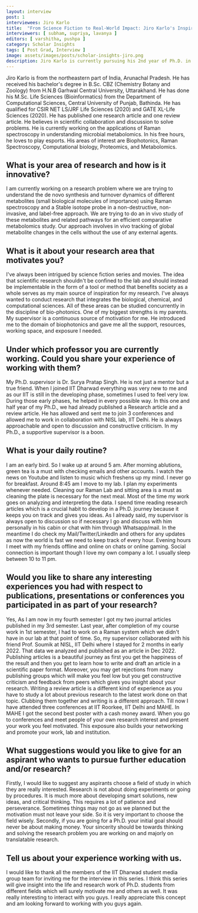 ```yaml
---
layout: interview
post: 1
interviewees: Jiro Karlo
title:  "From Science Fiction to Real-World Impact: Jiro Karlo's Inspirational Research"
interviewers: [ subham, supriya, lavanya ]
editors: [ varshitha, pushpa ]
category: Scholar Insights
tags: [ Post Grad, Interview ]
image: assets/images/posts/scholar-insights-jiro.png
description: Jiro Karlo is currently pursuing his 2nd year of Ph.D. in Integrated Biophotonics Lab, Department of Bioscience and Bioengineering, IIT Dharwad under the supervision of Dr. Surya Pratap Singh with an Institute fellowship (Teaching Assistantship).
---
```


Jiro Karlo is from the northeastern part of India, Arunachal Pradesh. He has received his bachelor's degree in B.Sc. CBZ (Chemistry Botany and Zoology) from H.N.B Garhwal Central University, Uttarakhand. He has done his M.Sc. Life Sciences (Bioinformatics) from the Department of Computational Sciences, Central University of Punjab, Bathinda. He has qualified for CSIR NET LS/JRF Life Sciences (2020) and GATE XL-Life Sciences (2020). He has published one research article and one review article. He believes in scientific collaboration and discussion to solve problems. He is currently working on the applications of Raman spectroscopy in understanding microbial metabolomics. In his free hours, he loves to play esports. His areas of interest are Biophotonics, Raman Spectroscopy, Computational biology, Proteomics, and Metabolomics.

## What is your area of research and how is it innovative?
I am currently working on a research problem where we are trying to understand the de novo synthesis and turnover dynamics of different metabolites (small biological molecules of importance) using Raman spectroscopy and a Stable isotope probe in a non-destructive, non-invasive, and label-free approach. We are trying to do an in vivo study of these metabolites and related pathways for an efficient comparative metabolomics study. Our approach involves in vivo tracking of global metabolite changes in the cells without the use of any external agents.

## What is it about your research area that motivates you?
I've always been intrigued by science fiction series and movies. The idea that scientific research shouldn't be confined to the lab and should instead be implementable in the form of a tool or method that benefits society as a whole serves as my main source of inspiration for my research. I've always wanted to conduct research that integrates the biological, chemical, and computational sciences. All of these areas can be studied concurrently in the discipline of bio-photonics. One of my biggest strengths is my parents. My supervisor is a continuous source of motivation for me. He introduced me to the domain of biophotonics and gave me all the support, resources, working space, and exposure I needed.

## Under which professor you are currently working. Could you share your experience of working with them?
My Ph.D. supervisor is Dr. Surya Pratap Singh. He is not just a mentor but a true friend. When I joined IIT Dharwad everything was very new to me and as our IIT is still in the developing phase, sometimes I used to feel very low. During those early phases, he helped in every possible way. In this one and half year of my Ph.D., we had already published a Research article and a review article. He has allowed and sent me to join 3 conferences and allowed me to work in collaboration with NISL lab, IIT Delhi. He is always approachable and open to discussion and constructive criticism. In my Ph.D., a supportive supervisor is a boon.

## What is your daily routine?
I am an early bird. So I wake up at around 5 am. After morning ablutions, green tea is a must with checking emails and other accounts. I watch the news on Youtube and listen to music which freshens up my mind. I never go for breakfast. Around 8:45 am I move to my lab. I plan my experiments whenever needed. Cleaning our Raman Lab and sitting area is a must as cleaning the plate is necessary for the next meal. Most of the time my work goes on analyzing and interpreting the data. I spend time reading research articles which is a crucial habit to develop in a Ph.D. journey because it keeps you on track and gives you ideas. As I already said, my supervisor is always open to discussion so if necessary I go and discuss with him personally in his cabin or chat with him through Whatsapp/mail. In the meantime I do check my Mail/Twitter/LinkedIn and others for any updates as now the world is fast we need to keep track of every hour. Evening hours I meet with my friends offline and online on chats or online gaming. Social connection is important though I love my own company a lot. I usually sleep between 10 to 11 pm.

## Would you like to share any interesting experiences you had with respect to publications, presentations or conferences you participated in as part of your research?
Yes, As I am now in my fourth semester I got my two journal articles published in my 3rd semester. Last year, after completion of my course work in 1st semester, I had to work on a Raman system which we didn't have in our lab at that point of time. So, my supervisor collaborated with his friend Prof. Soumik at NISL, IIT Delhi where I stayed for 2 months in early 2022. That data we analyzed and published as an article in Dec 2022. Publishing articles is a beautiful journey as first you get the happiness of the result and then you get to learn how to write and draft an article in a scientific paper format. Moreover, you may get rejections from many publishing groups which will make you feel low but you get constructive criticism and feedback from peers which gives you insight about your research. Writing a review article is a different kind of experience as you have to study a lot about previous research to the latest work done on that topic. Clubbing them together and writing is a different approach. Till now I have attended three conferences at IIT Roorkee, IIT Delhi and MAHE. In MAHE I got the second best poster with a cash money award. When you go to conferences and meet people of your own research interest and present your work you feel motivated. This exposure also builds your networking and promote your work, lab and institution.

## What suggestions would you like to give for an aspirant who wants to pursue further education and/or research?
Firstly, I would like to suggest any aspirants choose a field of study in which they are really interested. Research is not about doing experiments or going by procedures. It is much more about developing smart solutions, new ideas, and critical thinking. This requires a lot of patience and perseverance. Sometimes things may not go as we planned but the motivation must not leave your side. So it is very important to choose the field wisely. Secondly, if you are going for a Ph.D. your initial goal should never be about making money. Your sincerity should be towards thinking and solving the research problem you are working on and majorly on translatable research.

## Tell us about your experience working with us.
I would like to thank all the members of the IIT Dharwad student media group team for inviting me for the interview in this series. I think this series will give insight into the life and research work of Ph.D. students from different fields which will surely motivate me and others as well. It was really interesting to interact with you guys. I really appreciate this concept and am looking forward to working with you guys again.
